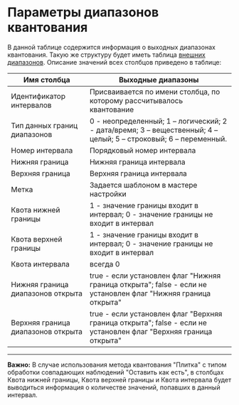 # Параметры диапазонов квантования

В данной таблице содержится информация о выходных диапазонах квантования. Такую же структуру будет иметь таблица [внешних диапазонов](./outdoor-ranges.md). Описание значений всех столбцов приведено в таблице:

 | Имя столбца | Выходные диапазоны |
 | ------- | ------- |
 | Идентификатор интервалов | Присваивается по имени столбца, по которому рассчитывалось квантование |
 | Тип данных границ диапазонов | 0 - неопределенный; 1 – логический;  2 - дата/время;  3 – вещественный; 4 – целый;  5 – строковый;  6 – переменный. |
 | Номер интервала | Порядковый номер интервала |
 | Нижняя граница | Нижняя граница интервала |
 | Верхняя граница | Верхняя граница интервала |
 | Метка | Задается шаблоном в мастере настройки |
 | Квота нижней границы | 1 - значение границы входит в интервал; 0 - значение границы не входит в интервал |
 | Квота верхней границы | 1 - значение границы входит в интервал; 0 - значение границы не входит в интервал |
 | Квота интервала | всегда 0 |
 | Нижняя граница диапазонов открыта | true - если установлен флаг "Нижняя граница открыта"; false - если не установлен флаг "Нижняя граница открыта" |
 | Верхняя граница диапазонов открыта | true - если установлен флаг "Верхняя граница открыта"; false - если не установлен флаг "Верхняя граница открыта" |

-------

**Важно:** В случае использования метода квантования "Плитка" с типом обработки совпадающих наблюдений "Оставить как есть", в столбцах Квота нижней границы, Квота верхней границы и Квота интервала будет выводиться информация о количестве значений, попавших в данный интервал.
